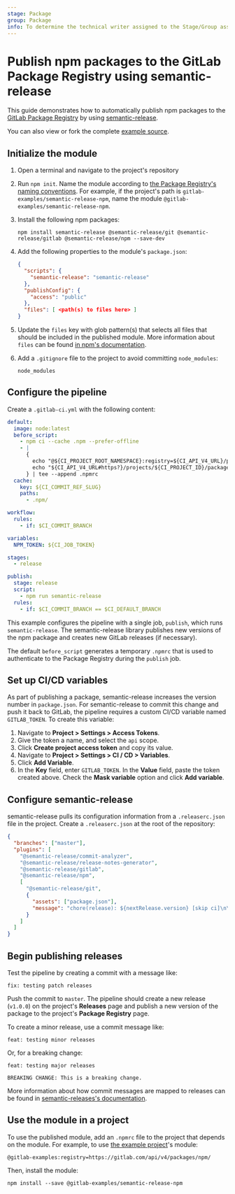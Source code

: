 ```yaml
---
stage: Package
group: Package
info: To determine the technical writer assigned to the Stage/Group associated with this page, see https://about.gitlab.com/handbook/engineering/ux/technical-writing/#assignments
---
```


# Publish npm packages to the GitLab Package Registry using semantic-release

This guide demonstrates how to automatically publish npm packages to the [GitLab Package Registry](../../user/packages/npm_registry/index.md) by using [semantic-release](https://github.com/semantic-release/semantic-release).

You can also view or fork the complete [example source](https://gitlab.com/gitlab-examples/semantic-release-npm).

## Initialize the module

1. Open a terminal and navigate to the project's repository
1. Run `npm init`. Name the module according to [the Package Registry's naming conventions](../../user/packages/npm_registry/index.md#package-naming-convention). For example, if the project's path is `gitlab-examples/semantic-release-npm`, name the module `@gitlab-examples/semantic-release-npm`.

1. Install the following npm packages:

   ```shell
   npm install semantic-release @semantic-release/git @semantic-release/gitlab @semantic-release/npm --save-dev
   ```

1. Add the following properties to the module's `package.json`:

   ```json
   {
     "scripts": {
       "semantic-release": "semantic-release"
     },
     "publishConfig": {
       "access": "public"
     },
     "files": [ <path(s) to files here> ]
   }
   ```

1. Update the `files` key with glob pattern(s) that selects all files that should be included in the published module. More information about `files` can be found [in npm's documentation](https://docs.npmjs.com/cli/v6/configuring-npm/package-json/#files).

1. Add a `.gitignore` file to the project to avoid committing `node_modules`:

   ```plaintext
   node_modules
   ```

## Configure the pipeline

Create a `.gitlab-ci.yml` with the following content:

```yaml
default:
  image: node:latest
  before_script:
    - npm ci --cache .npm --prefer-offline
    - |
      {
        echo "@${CI_PROJECT_ROOT_NAMESPACE}:registry=${CI_API_V4_URL}/projects/${CI_PROJECT_ID}/packages/npm/"
        echo "${CI_API_V4_URL#https?}/projects/${CI_PROJECT_ID}/packages/npm/:_authToken=\${CI_JOB_TOKEN}"
      } | tee --append .npmrc
  cache:
    key: ${CI_COMMIT_REF_SLUG}
    paths:
      - .npm/

workflow:
  rules:
    - if: $CI_COMMIT_BRANCH

variables:
  NPM_TOKEN: ${CI_JOB_TOKEN}

stages:
  - release

publish:
  stage: release
  script:
    - npm run semantic-release
  rules:
    - if: $CI_COMMIT_BRANCH == $CI_DEFAULT_BRANCH
```

This example configures the pipeline with a single job, `publish`, which runs `semantic-release`. The semantic-release library publishes new versions of the npm package and creates new GitLab releases (if necessary).

The default `before_script` generates a temporary `.npmrc` that is used to authenticate to the Package Registry during the `publish` job.

## Set up CI/CD variables

As part of publishing a package, semantic-release increases the version number in `package.json`. For semantic-release to commit this change and push it back to GitLab, the pipeline requires a custom CI/CD variable named `GITLAB_TOKEN`. To create this variable:

1. Navigate to **Project > Settings > Access Tokens**.
1. Give the token a name, and select the `api` scope.
1. Click **Create project access token** and copy its value.
1. Navigate to **Project > Settings > CI / CD > Variables**.
1. Click **Add Variable**.
1. In the **Key** field, enter `GITLAB_TOKEN`. In the **Value** field, paste the token created above. Check the **Mask variable** option and click **Add variable**.

## Configure semantic-release

semantic-release pulls its configuration information from a `.releaserc.json` file in the project. Create a `.releaserc.json` at the root of the repository:

```json
{
  "branches": ["master"],
  "plugins": [
    "@semantic-release/commit-analyzer",
    "@semantic-release/release-notes-generator",
    "@semantic-release/gitlab",
    "@semantic-release/npm",
    [
      "@semantic-release/git",
      {
        "assets": ["package.json"],
        "message": "chore(release): ${nextRelease.version} [skip ci]\n\n${nextRelease.notes}"
      }
    ]
  ]
}
```

## Begin publishing releases

Test the pipeline by creating a commit with a message like:

```plaintext
fix: testing patch releases
```

Push the commit to `master`. The pipeline should create a new release (`v1.0.0`) on the project's **Releases** page and publish a new version of the package to the project's **Package Registry** page.

To create a minor release, use a commit message like:

```plaintext
feat: testing minor releases
```

Or, for a breaking change:

```plaintext
feat: testing major releases

BREAKING CHANGE: This is a breaking change.
```

More information about how commit messages are mapped to releases can be found in [semantic-releases's documentation](https://github.com/semantic-release/semantic-release#how-does-it-work).

## Use the module in a project

To use the published module, add an `.npmrc` file to the project that depends on the module. For example, to use [the example project](https://gitlab.com/gitlab-examples/semantic-release-npm)'s module:

```plaintext
@gitlab-examples:registry=https://gitlab.com/api/v4/packages/npm/
```

Then, install the module:

```shell
npm install --save @gitlab-examples/semantic-release-npm
```
